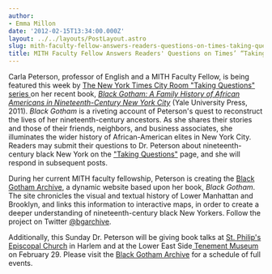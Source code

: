 ```yaml
---
author:
- Emma Millon
date: '2012-02-15T13:34:00.000Z'
layout: ../../layouts/PostLayout.astro
slug: mith-faculty-fellow-answers-readers-questions-on-times-taking-questions
title: MITH Faculty Fellow Answers Readers' Questions on Times’ “Taking Questions”
---
```


Carla Peterson, professor of English and a MITH Faculty Fellow, is being featured this week by [The New York Times City Room "Taking Questions" series ](http://cityroom.blogs.nytimes.com/2012/02/13/taking-questions-carla-l-peterson/)on her recent book, [_Black Gotham: A Family History of African Americans in Nineteenth-Century New York City_](http://yalepress.yale.edu/book.asp?isbn=9780300162554) (Yale University Press, 2011). _Black Gotham_ is a riveting account of Peterson's quest to reconstruct the lives of her nineteenth-century ancestors. As she shares their stories and those of their friends, neighbors, and business associates, she illuminates the wider history of African-American elites in New York City. Readers may submit their questions to Dr. Peterson about nineteenth-century black New York on the ["Taking Questions"](http://cityroom.blogs.nytimes.com/2012/02/13/taking-questions-carla-l-peterson/#postComment) page, and she will respond in subsequent posts.

During her current MITH faculty fellowship, Peterson is creating the [Black Gotham Archive](http://www.blackgothamarchive.org/), a dynamic website based upon her book, _Black Gotham_. The site chronicles the visual and textual history of Lower Manhattan and Brooklyn, and links this information to interactive maps, in order to create a deeper understanding of nineteenth-century black New Yorkers. Follow the project on Twitter [@bgarchive](https://twitter.com/bgarchive).

Additionally, this Sunday Dr. Peterson will be giving book talks at [St. Philip's Episcopal Church](http://www.stphilipsharlem.org/) in Harlem and at the Lower East Side[ Tenement Museum](http://www.tenement.org/vizcenter_events.php) on February 29. Please visit the [Black Gotham Archive](http://www.blackgothamarchive.org/) for a schedule of full events.